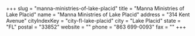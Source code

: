 +++
slug = "manna-ministries-of-lake-placid"
title = "Manna Ministries of Lake Placid"
name = "Manna Ministries of Lake Placid"
address = "314 Kent Avenue"
cityIndexKey = "city-fl-lake-placid"
city = "Lake Placid"
state = "FL"
postal = "33852"
website = ""
phone = "863 699-0093"
fax = ""
+++

